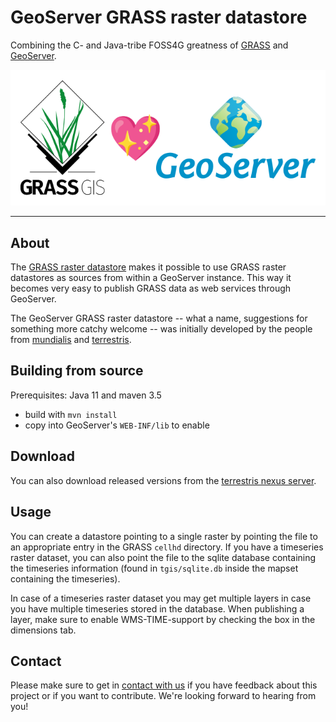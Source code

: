 # GeoServer GRASS raster datastore

Combining the C- and Java-tribe FOSS4G greatness of [GRASS](https://grass.osgeo.org/) and
[GeoServer](http://geoserver.org/).

![GRASS loves GeoServer!](./images/grass-heart-geoserver.svg)

_________________

## About

The [GRASS raster datastore](https://github.com/mundialis/geoserver-grass-raster-datastore) makes it possible to use
GRASS raster datastores as sources from within a GeoServer instance. This way it becomes very easy to publish GRASS
data as web services through GeoServer.

The GeoServer GRASS raster datastore -- what a name, suggestions for something more catchy welcome -- was initially
developed by the people from [mundialis](https://www.mundialis.de/) and [terrestris](https://www.terrestris.de/).

## Building from source

Prerequisites: Java 11 and maven 3.5

* build with `mvn install`
* copy into GeoServer's `WEB-INF/lib` to enable

## Download

You can also download released versions from the [terrestris nexus server](https://nexus.terrestris.de/#browse/browse:public:de%2Fterrestris%2Fgeoserver-grass-raster-datastore).

## Usage

You can create a datastore pointing to a single raster by pointing the file to an appropriate entry in the GRASS `cellhd`
directory. If you have a timeseries raster dataset, you can also point the file to the sqlite database containing the
timeseries information (found in `tgis/sqlite.db` inside the mapset containing the timeseries).

In case of a timeseries raster dataset you may get multiple layers in case you have multiple timeseries stored in the
database. When publishing a layer, make sure to enable WMS-TIME-support by checking the box in the dimensions tab.

## Contact

Please make sure to get in [contact with us](https://www.mundialis.de/en/contact/) if you have feedback about this
project or if you want to contribute. We're looking forward to hearing from you!





